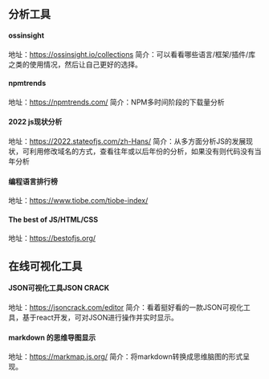 ## 分析工具
#### ossinsight
地址：https://ossinsight.io/collections
简介：可以看看哪些语言/框架/插件/库之类的使用情况，然后让自己更好的选择。

#### npmtrends
地址：https://npmtrends.com/
简介：NPM多时间阶段的下载量分析

#### 2022 js现状分析
地址：https://2022.stateofjs.com/zh-Hans/
简介：从多方面分析JS的发展现状，可利用修改域名的方式，查看往年或以后年份的分析，如果没有则代码没有当年分析


#### 编程语言排行榜
地址：https://www.tiobe.com/tiobe-index/

#### The best of JS/HTML/CSS
地址：https://bestofjs.org/


## 在线可视化工具
#### JSON可视化工具JSON CRACK
地址：https://jsoncrack.com/editor
简介：看着挺好看的一款JSON可视化工具，基于react开发，可对JSON进行操作并实时显示。

#### markdown 的思维导图显示
地址：https://markmap.js.org/
简介：将markdown转换成思维脑图的形式呈现。